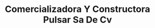 ---
title: "Comercializadora Y Constructora Pulsar Sa De Cv"
url: /san-juan-de-las-huertas/comercializadora-y-constructora-pulsar-sa-de-cv/
shop: comercio
---